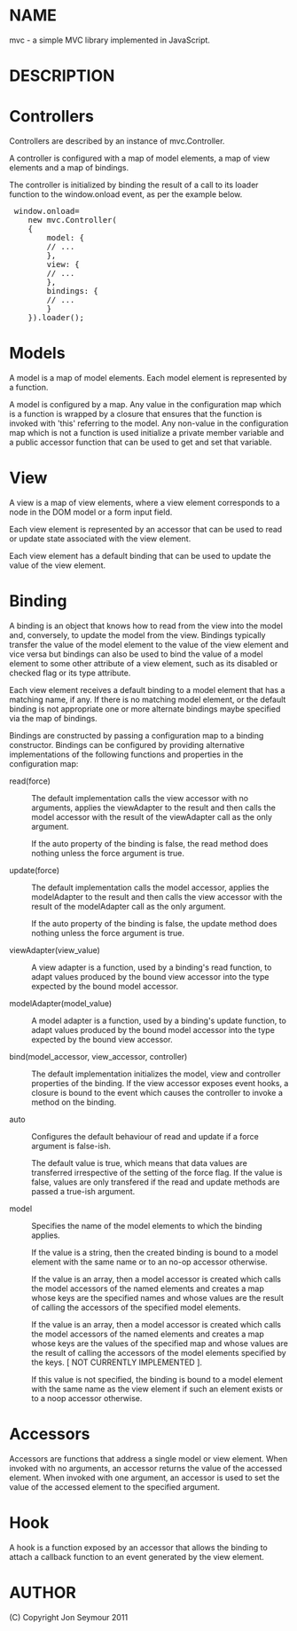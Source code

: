 NAME
====
mvc - a simple MVC library implemented in JavaScript.

DESCRIPTION
===========

Controllers
===========
Controllers are described by an instance of mvc.Controller.

A controller is configured with a map of model elements, a map of view elements and a map of bindings.

The controller is initialized by binding the result of a call to its loader function to the
window.onload event, as per the example below.

<pre>
 window.onload=
    new mvc.Controller(
	{
	    model: {
		// ...
	    },
	    view: {
		// ...
	    },
	    bindings: {
		// ...
	    }
	}).loader();
</pre>
Models
======
A model is a map of model elements. Each model element is represented by a function.

A model is configured by a map. Any value in the configuration map which is a function
is wrapped by a closure that ensures that the function is invoked with 'this' referring
to the model. Any non-value in the configuration map which is not a function is used
initialize a private member variable and a public accessor function that can be used to get and set
that variable.

View
====
A view is a map of view elements, where a view element corresponds to a node in the DOM model
or a form input field. 

Each view element is represented by an accessor that can be used to read or update state 
associated with the view element.

Each view element has a default binding that can be used to update the value of the view element.

Binding
=======
A binding is an object that knows how to read from the view into the model and, conversely, to
update the model from the view. Bindings typically transfer the value of the model element to the
value of the view element and vice versa but bindings can also be used to bind the value of a model
element to some other attribute of a view element, such as its disabled or checked flag or its type
attribute.

Each view element receives a default binding to a model element that has a matching name, if any. If there is 
no matching model element, or the default binding is not appropriate one or more alternate bindings 
maybe specified via the map of bindings.

Bindings are constructed by passing a configuration map to a binding constructor. Bindings 
can be configured by providing alternative implementations of the following functions and properties in the 
configuration map:
<dl>
  <dt>read(force)</dt>
  <dd>
    <p>The default implementation calls the view accessor with no arguments, applies the viewAdapter 
      to the result and then calls the model accessor with the result of the viewAdapter call as the only argument.</p>
    <p>If the auto property of the binding is false, the read method does nothing unless the force argument is true.</p>
  </dd>

  <dt>update(force)</dt>
  <dd>
    <p>The default implementation calls the model accessor, applies the modelAdapter to the result and then
    calls the view accessor with the result of the modelAdapter call as the only argument.</p>
    <p>If the auto property of the binding is false, the update method does nothing unless the force argument is true.</p>
  </dd>

  <dt>viewAdapter(view_value)</dt>
  <dd>
    <p>A view adapter is a function, used by a binding's read function, to adapt values produced by 
    the bound view accessor into the type expected by the bound model accessor.</p>
  </dd>     	   

  <dt>modelAdapter(model_value)</dt>
  <dd>
    <p>A model adapter is a function, used by a binding's update function, to adapt values 
    produced by the bound model accessor into the type expected by the bound view accessor.</p>
  </dd>

  <dt>bind(model_accessor, view_accessor, controller)</dt>
  <dd>
    <p>
      The default implementation initializes the model, view and controller properties of the binding. If the 
      view accessor exposes event hooks, a closure is bound to the event which causes the controller to 
      invoke a method on the binding. 
    </p>
  </dd>

  <dt>auto</dt>
  <dd>	
    <p>Configures the default behaviour of read and update if a force argument is false-ish.</p>
    <p>The default value is true, which means that data values are transferred irrespective of the setting
      of the force flag. If the value is false, values are only transfered if the read and update methods
      are passed a true-ish argument.</p>
  </dd>

  <dt>model</dt>
  <dd>
    <p>Specifies the name of the model elements to which the binding applies.</p>
    <p>If the value is a string, then the created binding is bound to a model element with the same name or to an 
    no-op accessor otherwise.</p>
    <p>If the value is an array, then a model accessor is created which calls the model accessors of the named
      elements and creates a map whose keys are the specified names and whose values are the result of
    calling the accessors of the specified model elements.</p>
    <p>If the value is an array, then a model accessor is created which calls the model accessors of the named
      elements and creates a map whose keys are the values of the specified map and whose values are the result
      of calling the accessors of the model elements specified by the keys. [ NOT CURRENTLY IMPLEMENTED ].
    <p>If this value is not specified, the binding is bound to a model element with the same name as the 
      view element if such an element exists or to a noop accessor otherwise.</p>
  </dd>

</dl>

Accessors
=========
Accessors are functions that address a single model or view element. When invoked with no arguments, 
an accessor returns the value of the accessed element. When invoked with one argument, 
an accessor is used to set the value of the accessed element to the specified argument.

Hook
====
A hook is a function exposed by an accessor that allows the binding to attach a callback function to an 
event generated by the view element.

AUTHOR
======
(C) Copyright Jon Seymour 2011
	
